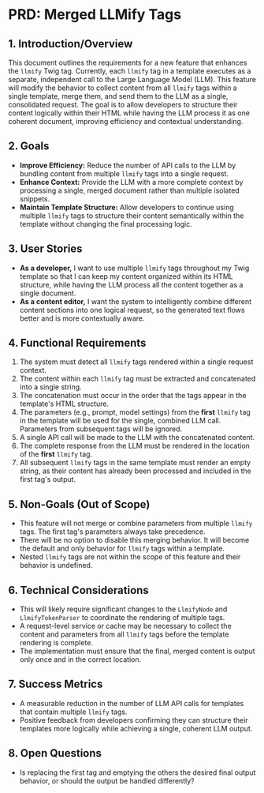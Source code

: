 # PRD: Merged LLMify Tags

## 1. Introduction/Overview

This document outlines the requirements for a new feature that enhances the `llmify` Twig tag. Currently, each `llmify` tag in a template executes as a separate, independent call to the Large Language Model (LLM). This feature will modify the behavior to collect content from all `llmify` tags within a single template, merge them, and send them to the LLM as a single, consolidated request. The goal is to allow developers to structure their content logically within their HTML while having the LLM process it as one coherent document, improving efficiency and contextual understanding.

## 2. Goals

*   **Improve Efficiency:** Reduce the number of API calls to the LLM by bundling content from multiple `llmify` tags into a single request.
*   **Enhance Context:** Provide the LLM with a more complete context by processing a single, merged document rather than multiple isolated snippets.
*   **Maintain Template Structure:** Allow developers to continue using multiple `llmify` tags to structure their content semantically within the template without changing the final processing logic.

## 3. User Stories

*   **As a developer,** I want to use multiple `llmify` tags throughout my Twig template so that I can keep my content organized within its HTML structure, while having the LLM process all the content together as a single document.
*   **As a content editor,** I want the system to intelligently combine different content sections into one logical request, so the generated text flows better and is more contextually aware.

## 4. Functional Requirements

1.  The system must detect all `llmify` tags rendered within a single request context.
2.  The content within each `llmify` tag must be extracted and concatenated into a single string.
3.  The concatenation must occur in the order that the tags appear in the template's HTML structure.
4.  The parameters (e.g., prompt, model settings) from the **first** `llmify` tag in the template will be used for the single, combined LLM call. Parameters from subsequent tags will be ignored.
5.  A single API call will be made to the LLM with the concatenated content.
6.  The complete response from the LLM must be rendered in the location of the **first** `llmify` tag.
7.  All subsequent `llmify` tags in the same template must render an empty string, as their content has already been processed and included in the first tag's output.

## 5. Non-Goals (Out of Scope)

*   This feature will not merge or combine parameters from multiple `llmify` tags. The first tag's parameters always take precedence.
*   There will be no option to disable this merging behavior. It will become the default and only behavior for `llmify` tags within a template.
*   Nested `llmify` tags are not within the scope of this feature and their behavior is undefined.

## 6. Technical Considerations

*   This will likely require significant changes to the `LlmifyNode` and `LlmifyTokenParser` to coordinate the rendering of multiple tags.
*   A request-level service or cache may be necessary to collect the content and parameters from all `llmify` tags before the template rendering is complete.
*   The implementation must ensure that the final, merged content is output only once and in the correct location.

## 7. Success Metrics

*   A measurable reduction in the number of LLM API calls for templates that contain multiple `llmify` tags.
*   Positive feedback from developers confirming they can structure their templates more logically while achieving a single, coherent LLM output.

## 8. Open Questions

*   Is replacing the first tag and emptying the others the desired final output behavior, or should the output be handled differently?
